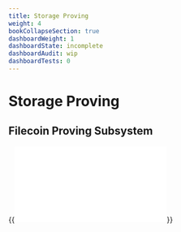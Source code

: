 ```yaml
---
title: Storage Proving
weight: 4
bookCollapseSection: true
dashboardWeight: 1
dashboardState: incomplete
dashboardAudit: wip
dashboardTests: 0
---
```


# Storage Proving

## Filecoin Proving Subsystem

{{<embed src="storage_proving_subsystem.id"  lang="go" >}}
